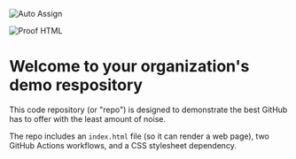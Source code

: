 ![Auto Assign](https://github.com/Summertime-Project/demo-repository/actions/workflows/auto-assign.yml/badge.svg)

![Proof HTML](https://github.com/Summertime-Project/demo-repository/actions/workflows/proof-html.yml/badge.svg)

# Welcome to your organization's demo respository
This code repository (or "repo") is designed to demonstrate the best GitHub has to offer with the least amount of noise.

The repo includes an `index.html` file (so it can render a web page), two GitHub Actions workflows, and a CSS stylesheet dependency.
